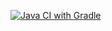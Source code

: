 [![Java CI with Gradle](https://github.com/Sedovito14/HomeworkAutoTest6/actions/workflows/gradle.yml/badge.svg)](https://github.com/Sedovito14/HomeworkAutoTest6/actions/workflows/gradle.yml)